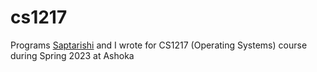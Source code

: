 # cs1217
Programs [Saptarishi](https://github.com/SaptarishiD) and I wrote for CS1217 (Operating Systems) course during Spring 2023 at Ashoka
